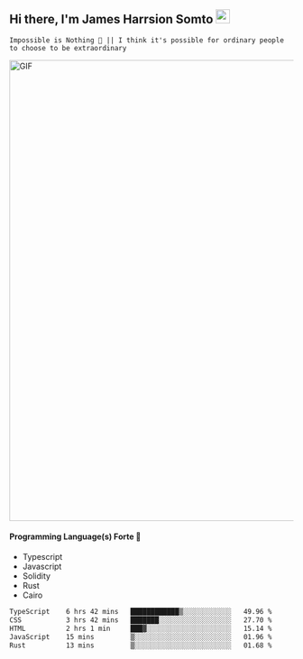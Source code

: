 ## Hi there, I'm James Harrsion Somto <img src="https://media.giphy.com/media/hvRJCLFzcasrR4ia7z/giphy.gif" width="25px">

`Impossible is Nothing 🚀 || I think it's possible for ordinary people to choose to be extraordinary`

 
<img align="center" alt="GIF" src="https://github.com/Gapur/Gapur/blob/master/coding.gif?raw=true" width="818px" height="818px" />


#### Programming Language(s) Forte 🚀
- Typescript
- Javascript
- Solidity
- Rust
- Cairo



<!--START_SECTION:waka-->

```txt
TypeScript    6 hrs 42 mins   ████████████▒░░░░░░░░░░░░   49.96 %
CSS           3 hrs 42 mins   ███████░░░░░░░░░░░░░░░░░░   27.70 %
HTML          2 hrs 1 min     ███▓░░░░░░░░░░░░░░░░░░░░░   15.14 %
JavaScript    15 mins         ▒░░░░░░░░░░░░░░░░░░░░░░░░   01.96 %
Rust          13 mins         ▒░░░░░░░░░░░░░░░░░░░░░░░░   01.68 %
```

<!--END_SECTION:waka-->
<br />
<br />
<br />







